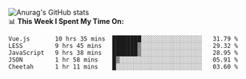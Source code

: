 
![Anurag's GitHub stats](https://github-readme-stats.vercel.app/api?username=supergczh&show_icons=true&theme=radical)
<br />
📊 **This Week I Spent My Time On:**

<!--START_SECTION:waka-->
```text
Vue.js       10 hrs 35 mins  ████████░░░░░░░░░░░░░░░░░   31.79 % 
LESS         9 hrs 45 mins   ███████▒░░░░░░░░░░░░░░░░░   29.32 % 
JavaScript   9 hrs 38 mins   ███████▒░░░░░░░░░░░░░░░░░   28.95 % 
JSON         1 hr 58 mins    █▒░░░░░░░░░░░░░░░░░░░░░░░   05.91 % 
Cheetah      1 hr 11 mins    █░░░░░░░░░░░░░░░░░░░░░░░░   03.60 % 
```
<!--END_SECTION:waka-->
